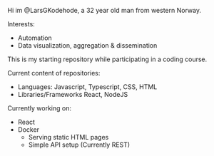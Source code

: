 Hi im @LarsGKodehode,
a 32 year old man from western Norway.

Interests:
- Automation
- Data visualization, aggregation & dissemination

This is my starting repository while participating in a coding course.

Current content of repositories:
- Languages:
    Javascript, Typescript, CSS, HTML
- Libraries/Frameworks
    React, NodeJS
    
Currently working on:
- React
- Docker
    - Serving static HTML pages
    - Simple API setup (Currently REST)


<!---
LarsGKodehode/LarsGKodehode is a ✨ special ✨ repository because its `README.md` (this file) appears on your GitHub profile.
You can click the Preview link to take a look at your changes.
--->
